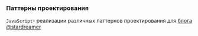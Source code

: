 ### Паттерны проектирования

`JavaScript`- реализации различных паттернов проектирования для [блога @stardreamer](https://couthyblog.xyz)
